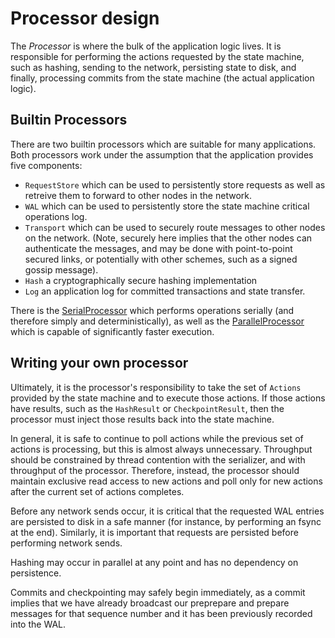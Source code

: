 # Processor design

The *Processor* is where the bulk of the application logic lives.  It is responsible for performing the actions requested by the state machine, such as hashing, sending to the network, persisting state to disk, and finally, processing commits from the state machine (the actual application logic).

## Builtin Processors

There are two builtin processors which are suitable for many applications.  Both processors work under the assumption that the application provides five components:

* `RequestStore` which can be used to persistently store requests as well as retreive them to forward to other nodes in the network.
* `WAL` which can be used to persistently store the state machine critical operations log.
* `Transport` which can be used to securely route messages to other nodes on the network. (Note, securely here implies that the other nodes can authenticate the messages, and may be done with point-to-point secured links, or potentially with other schemes, such as a signed gossip message).
* `Hash` a cryptographically secure hashing implementation
* `Log` an application log for committed transactions and state transfer.


There is the [SerialProcessor](https://github.com/IBM/mirbft/blob/master/processor.go) which performs operations serially (and therefore simply and deterministically), as well as the [ParallelProcessor](https://github.com/IBM/mirbft/blob/master/processor.go) which is capable of significantly faster execution.

## Writing your own processor

Ultimately, it is the processor's responsibility to take the set of `Actions` provided by the state machine and to execute those actions.  If those actions have results, such as the `HashResult` or `CheckpointResult`, then the processor must inject those results back into the state machine.

In general, it is safe to continue to poll actions while the previous set of actions is processing, but this is almost always unnecessary.  Throughput should be constrained by thread contention with the serializer, and with throughput of the processor.  Therefore, instead, the processor should maintain exclusive read access to new actions and poll only for new actions after the current set of actions completes.

Before any network sends occur, it is critical that the requested WAL entries are persisted to disk in a safe manner (for instance, by performing an fsync at the end).  Similarly, it is important that requests are persisted before performing network sends.

Hashing may occur in parallel at any point and has no dependency on persistence.

Commits and checkpointing may safely begin immediately, as a commit implies that we have already broadcast our preprepare and prepare messages for that sequence number and it has been previously recorded into the WAL.

